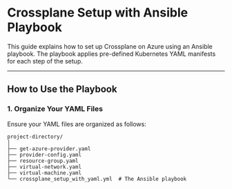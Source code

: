 # Crossplane Setup with Ansible Playbook

This guide explains how to set up Crossplane on Azure using an Ansible playbook. The playbook applies pre-defined Kubernetes YAML manifests for each step of the setup.

---

## How to Use the Playbook

### 1. Organize Your YAML Files

Ensure your YAML files are organized as follows:

```text
project-directory/
│
├── get-azure-provider.yaml
├── provider-config.yaml
├── resource-group.yaml
├── virtual-network.yaml
├── virtual-machine.yaml
└── crossplane_setup_with_yaml.yml  # The Ansible playbook
